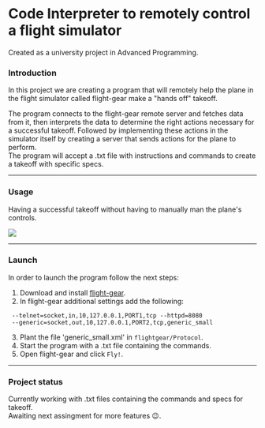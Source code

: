 # Code Interpreter to remotely control a flight simulator
Created as a university project in Advanced Programming. 

### Introduction
In this project we are creating a program that will remotely help 
the plane in the flight simulator called flight-gear make a
 "hands off" takeoff.
  
The program connects to the flight-gear remote server and 
fetches data from it, then interprets the data 
to determine the right actions necessary
for a successful takeoff. Followed by implementing these actions 
in the simulator itself by creating a server that sends 
actions for the plane to perform.  
The program will accept a .txt file with instructions and 
commands to create a takeoff with specific specs.

-------------

### Usage
Having a successful takeoff without having to manually man
the plane's controls.  

![](Flying.gif)

-------------

### Launch

In order to launch the program follow the next steps:
1) Download and install [flight-gear](https://www.flightgear.org/download/main-program/).
2) In flight-gear additional settings add the following: 
````
 --telnet=socket,in,10,127.0.0.1,PORT1,tcp --httpd=8080
 --generic=socket,out,10,127.0.0.1,PORT2,tcp,generic_small
 ````
 
 3) Plant the file 'generic_small.xml' in `flightgear/Protocol`.
 4) Start the program with a .txt file containing the commands.
 5) Open flight-gear and click `Fly!`.
 
 -------------

### Project status
Currently working with .txt files containing the commands and specs for takeoff.   
Awaiting next assingment for more features  :wink:.	

